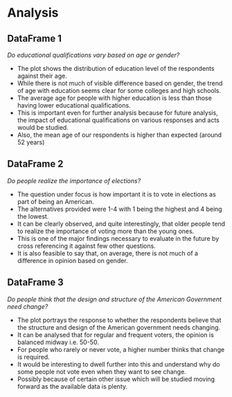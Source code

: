 # Analysis

## DataFrame 1

*Do educational qualifications vary based on age or gender?*

- The plot shows the distribution of education level of the respondents against their age.
- While there is not much of visible difference based on gender, the trend of age with education seems clear for some colleges and high schools.
- The average age for people with higher education is less than those having lower educational qualifications.
- This is important even for further analysis because for future analysis, the impact of educational qualifications on various responses and acts would be studied.
- Also, the mean age of our respondents is higher than expected (around 52 years)


## DataFrame 2

*Do people realize the importance of elections?*

- The question under focus is how important it is to vote in elections as part of being an American.
- The alternatives provided were 1-4 with 1 being the highest and 4 being the lowest.
- It can be clearly observed, and quite interestingly, that older people tend to realize the importance of voting more than the young ones.
- This is one of the major findings necessary to evaluate in the future by cross referencing it against few other questions.
- It is also feasible to say that, on average, there is not much of a difference in opinion based on gender.


## DataFrame 3

*Do people think that the design and structure of the American Government need change?*

- The plot portrays the response to whether the respondents believe that the structure and design of the American government needs changing.
- It can be analysed that for regular and frequent voters, the opinion is balanced midway i.e. 50-50. 
- For people who rarely or never vote, a higher number thinks that change is required.
- It would be interesting to dwell further into this and understand why do some people not vote even when they want to see change.
- Possibly because of certain other issue which will be studied moving forward as the available data is plenty.